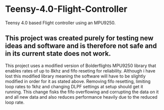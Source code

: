 # Teensy-4.0-Flight-Controller
Teensy 4.0 based Flight controller using an MPU9250.
## This project was created purely for testing new ideas and software and is therefore not safe and in its current state does not work.
This project uses a modified version of Bolderflights MPU9250 library that enables rates of up to 8khz and fifo reseting for reliability. Although i have lost this modified library meaning the software will have to be slightly modified in order for it as stated above. Removing fifo resetting, limiting loop rates to 1khz and changing DLPF settings at setup should get it running. This change fisks the fifo overflowing and corrupting the data on it and all new data and also reduces performance heavily due to the reduced loop rate.

